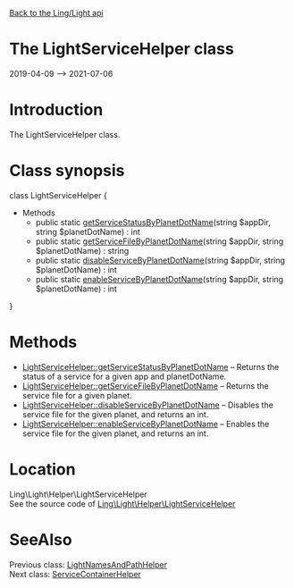 [Back to the Ling/Light api](https://github.com/lingtalfi/Light/blob/master/doc/api/Ling/Light.md)



The LightServiceHelper class
================
2019-04-09 --> 2021-07-06






Introduction
============

The LightServiceHelper class.



Class synopsis
==============


class <span class="pl-k">LightServiceHelper</span>  {

- Methods
    - public static [getServiceStatusByPlanetDotName](https://github.com/lingtalfi/Light/blob/master/doc/api/Ling/Light/Helper/LightServiceHelper/getServiceStatusByPlanetDotName.md)(string $appDir, string $planetDotName) : int
    - public static [getServiceFileByPlanetDotName](https://github.com/lingtalfi/Light/blob/master/doc/api/Ling/Light/Helper/LightServiceHelper/getServiceFileByPlanetDotName.md)(string $appDir, string $planetDotName) : string
    - public static [disableServiceByPlanetDotName](https://github.com/lingtalfi/Light/blob/master/doc/api/Ling/Light/Helper/LightServiceHelper/disableServiceByPlanetDotName.md)(string $appDir, string $planetDotName) : int
    - public static [enableServiceByPlanetDotName](https://github.com/lingtalfi/Light/blob/master/doc/api/Ling/Light/Helper/LightServiceHelper/enableServiceByPlanetDotName.md)(string $appDir, string $planetDotName) : int

}






Methods
==============

- [LightServiceHelper::getServiceStatusByPlanetDotName](https://github.com/lingtalfi/Light/blob/master/doc/api/Ling/Light/Helper/LightServiceHelper/getServiceStatusByPlanetDotName.md) &ndash; Returns the status of a service for a given app and planetDotName.
- [LightServiceHelper::getServiceFileByPlanetDotName](https://github.com/lingtalfi/Light/blob/master/doc/api/Ling/Light/Helper/LightServiceHelper/getServiceFileByPlanetDotName.md) &ndash; Returns the service file for a given planet.
- [LightServiceHelper::disableServiceByPlanetDotName](https://github.com/lingtalfi/Light/blob/master/doc/api/Ling/Light/Helper/LightServiceHelper/disableServiceByPlanetDotName.md) &ndash; Disables the service file for the given planet, and returns an int.
- [LightServiceHelper::enableServiceByPlanetDotName](https://github.com/lingtalfi/Light/blob/master/doc/api/Ling/Light/Helper/LightServiceHelper/enableServiceByPlanetDotName.md) &ndash; Enables the service file for the given planet, and returns an int.





Location
=============
Ling\Light\Helper\LightServiceHelper<br>
See the source code of [Ling\Light\Helper\LightServiceHelper](https://github.com/lingtalfi/Light/blob/master/Helper/LightServiceHelper.php)



SeeAlso
==============
Previous class: [LightNamesAndPathHelper](https://github.com/lingtalfi/Light/blob/master/doc/api/Ling/Light/Helper/LightNamesAndPathHelper.md)<br>Next class: [ServiceContainerHelper](https://github.com/lingtalfi/Light/blob/master/doc/api/Ling/Light/Helper/ServiceContainerHelper.md)<br>
